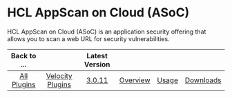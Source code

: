 
HCL AppScan on Cloud (ASoC)
===========================

HCL AppScan on Cloud (ASoC) is an application security offering that allows you to scan a web URL for security
vulnerabilities.

|Back to ...||Latest Version||||
| :---: | :---: | :---: | :---: | :---: | :---: |
|[All Plugins](../../index.md)|[Velocity Plugins](../README.md)|[3.0.11](https://hclcr.io/files/devops/accelerate/plugins/ucv-ext-asoc/ucv-ext-asoc:3.0.11.tar)|[Overview](overview.md)|[Usage](usage.md)|[Downloads](downloads.md)|
